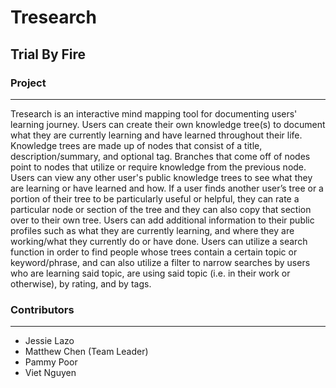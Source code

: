 # Tresearch
## Trial By Fire

### Project
--------------------------------
Tresearch is an interactive mind mapping tool for documenting users' learning journey.  Users can create their own knowledge tree(s) to document what they are currently learning and have learned throughout their life. Knowledge trees are made up of nodes that consist of a title,  description/summary, and optional tag. Branches that come off of nodes point to nodes that utilize or require knowledge from the previous node. Users can view any other user's public knowledge trees to see what they are learning or have learned and how. If a user finds another user’s tree or a portion of their tree to be particularly useful or helpful, they can rate a particular node or section of the tree and they can also copy that section over to their own tree. Users can add additional information to their public profiles such as what they are currently learning, and where they are working/what they currently do or have done. Users can utilize a search function in order to find people whose trees contain a certain topic or keyword/phrase, and can also utilize a filter to narrow searches by users who are learning said topic, are using said topic (i.e. in their work or otherwise), by rating, and by tags.

### Contributors
--------------------------------
- Jessie Lazo
- Matthew Chen (Team Leader)
- Pammy Poor
- Viet Nguyen
